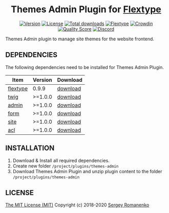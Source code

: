 <h1 align="center">Themes Admin Plugin for <a href="https://flextype.org/">Flextype</a></h1>

<p align="center">
<a href="https://github.com/flextype-plugins/themes-admin/releases"><img alt="Version" src="https://img.shields.io/github/release/flextype-plugins/themes-admin.svg?label=version&color=black"></a> <a href="https://github.com/flextype-plugins/themes-admin"><img src="https://img.shields.io/badge/license-MIT-blue.svg?color=black" alt="License"></a> <a href="https://github.com/flextype-plugins/themes-admin"><img src="https://img.shields.io/github/downloads/flextype-plugins/themes-admin/total.svg?color=black" alt="Total downloads"></a> <a href="https://github.com/flextype/flextype"><img src="https://img.shields.io/badge/Flextype-0.9.9-green.svg?color=black" alt="Flextype"></a> <a href="https://crowdin.com/project/flextype-plugin-themes-admin"><img src="https://d322cqt584bo4o.cloudfront.net/flextype-plugin-themes-admin/localized.svg?color=black" alt="Crowdin"></a> <a href="https://scrutinizer-ci.com/g/flextype-plugins/themes-admin?branch=dev&color=black"><img src="https://img.shields.io/scrutinizer/g/flextype-plugins/themes-admin.svg?branch=dev" alt="Quality Score"></a> <a href=""><img src="https://img.shields.io/discord/423097982498635778.svg?logo=discord&color=black&label=Discord%20Chat" alt="Discord"></a>
</p>

Themes Admin plugin to manage site themes for the website frontend.

## DEPENDENCIES

The following dependencies need to be installed for Themes Admin Plugin.

| Item | Version | Download |
|---|---|---|
| [flextype](https://github.com/flextype/flextype) | 0.9.9 | [download](https://github.com/flextype/flextype/releases) |
| [twig](https://github.com/flextype-plugins/twig) | >=1.0.0 | [download](https://github.com/flextype-plugins/twig/releases) |
| [admin](https://github.com/flextype-plugins/icon) | >=1.0.0 | [download](https://github.com/flextype-plugins/admin/releases) |
| [form](https://github.com/flextype-plugins/form) | >=1.0.0 | [download](https://github.com/flextype-plugins/form/releases) |
| [site](https://github.com/flextype-plugins/site) | >=1.0.0 | [download](https://github.com/flextype-plugins/site/releases) |
| [acl](https://github.com/flextype-plugins/site) | >=1.0.0 | [download](https://github.com/flextype-plugins/acl/releases) |

## INSTALLATION

1. Download & Install all required dependencies.
2. Create new folder `/project/plugins/themes-admin`
3. Download Themes Admin Plugin and unzip plugin content to the folder `/project/plugins/themes-admin`

## LICENSE
[The MIT License (MIT)](https://github.com/flextype-plugins/themes-admin/blob/master/LICENSE.txt)
Copyright (c) 2018-2020 [Sergey Romanenko](https://github.com/Awilum)
